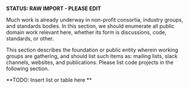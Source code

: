 **STATUS: RAW IMPORT - PLEASE EDIT**

Much work is already underway in non-profit consortia, industry groups, and
standards bodies. In this section, we should enumerate all public domain work
relevant here, whether its form is discussions, code, standards, or other.

This section describes the foundation or public entity wherein working groups
are gathering, and should list such items as: mailing lists, slack channels,
websites, and publications. Please list code projects in the following section. 

**TODO: Insert list or table here **
